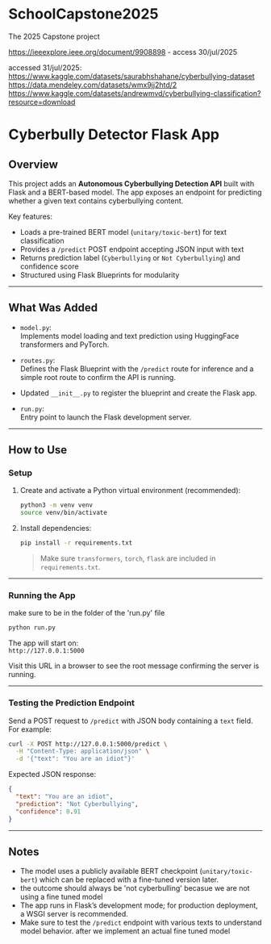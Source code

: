 # SchoolCapstone2025
The 2025 Capstone project

https://ieeexplore.ieee.org/document/9908898 - access 30/jul/2025

accessed 31/jul/2025:
https://www.kaggle.com/datasets/saurabhshahane/cyberbullying-dataset
https://data.mendeley.com/datasets/wmx9jj2htd/2
https://www.kaggle.com/datasets/andrewmvd/cyberbullying-classification?resource=download



# Cyberbully Detector Flask App

## Overview

This project adds an **Autonomous Cyberbullying Detection API** built with Flask and a BERT-based model. The app exposes an endpoint for predicting whether a given text contains cyberbullying content.

Key features:

- Loads a pre-trained BERT model (`unitary/toxic-bert`) for text classification
- Provides a `/predict` POST endpoint accepting JSON input with text
- Returns prediction label (`Cyberbullying` or `Not Cyberbullying`) and confidence score
- Structured using Flask Blueprints for modularity
---

## What Was Added

- `model.py`:  
    Implements model loading and text prediction using HuggingFace transformers and PyTorch.
    
- `routes.py`:  
    Defines the Flask Blueprint with the `/predict` route for inference and a simple root route to confirm the API is running.
    
- Updated `__init__.py` to register the blueprint and create the Flask app.
    
- `run.py`:  
    Entry point to launch the Flask development server.
    

---

## How to Use

### Setup

1. Create and activate a Python virtual environment (recommended):
    
    ```bash
    python3 -m venv venv
    source venv/bin/activate
    ```
    
2. Install dependencies:
    
    ```bash
    pip install -r requirements.txt
    ```
    
    > Make sure `transformers`, `torch`, `flask` are included in `requirements.txt`.

---

### Running the App

make sure to be in the folder of the 'run.py' file 
```bash
python run.py
```

The app will start on:  
`http://127.0.0.1:5000`

Visit this URL in a browser to see the root message confirming the server is running.

---

### Testing the Prediction Endpoint

Send a POST request to `/predict` with JSON body containing a `text` field. For example:

```bash
curl -X POST http://127.0.0.1:5000/predict \
  -H "Content-Type: application/json" \
  -d '{"text": "You are an idiot"}'
```

Expected JSON response:

```json
{
  "text": "You are an idiot",
  "prediction": "Not Cyberbullying",
  "confidence": 0.91
}
``` 

---

## Notes

- The model uses a publicly available BERT checkpoint (`unitary/toxic-bert`) which can be replaced with a fine-tuned version later.
- the outcome should always be 'not cyberbulling' becasue we are not using a fine tuned model
- The app runs in Flask’s development mode; for production deployment, a WSGI server is recommended.
- Make sure to test the `/predict` endpoint with various texts to understand model behavior. after we implement an actual fine tuned model
